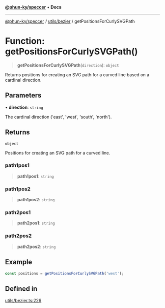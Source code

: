 [**@phun-ky/speccer**](../../../README.md) • **Docs**

***

[@phun-ky/speccer](../../../README.md) / [utils/bezier](../README.md) / getPositionsForCurlySVGPath

# Function: getPositionsForCurlySVGPath()

> **getPositionsForCurlySVGPath**(`direction`): `object`

Returns positions for creating an SVG path for a curved line based on a cardinal direction.

## Parameters

• **direction**: `string`

The cardinal direction ('east', 'west', 'south', 'north').

## Returns

`object`

Positions for creating an SVG path for a curved line.

### path1pos1

> **path1pos1**: `string`

### path1pos2

> **path1pos2**: `string`

### path2pos1

> **path2pos1**: `string`

### path2pos2

> **path2pos2**: `string`

## Example

```ts
const positions = getPositionsForCurlySVGPath('west');
```

## Defined in

[utils/bezier.ts:226](https://github.com/phun-ky/speccer/blob/main/src/utils/bezier.ts#L226)
